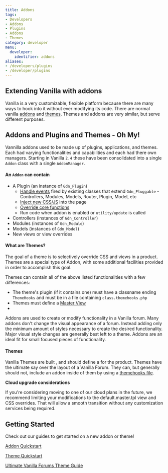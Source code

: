 ```yaml
---
title: Addons
tags:
- Developers
- Addons
- Plugins
- Addons
- Themes
category: developer
menu:
  developer:
    identifier: addons
aliases:
- /developers/plugins
- /developer/plugins
---
```

## Extending Vanilla with addons

Vanilla is a very customizable, flexible platform because there are many ways to hook into it without ever modifying its code. There are normal vanilla [addons](/developer/addons/addon-quickstart) and [themes](/developer/addons/theme-quickstart). Themes and addons are very similar, but serve different purposes.

## Addons and Plugins and Themes - Oh My!

Vannilla addons used to be made up of plugins, applications, and themes. Each had varying functionalities and capabilities and each had there own managers. Starting in Vanilla `2.4` these have been consolidated into a single `Addon` class with a single `AddonManager`. 

#### An `Addon` can contain 

- A Plugin (an instance of `Gdn_Plugin`)
    - [Handle events](/developer/addons/events-and-handlers) fired by existing classes that extend `Gdn_Pluggable` - Controllers, Modules, Models, Router, Plugin, Model, etc
    - [Inject new CSS/JS](/developer/addons/css-and-javascript) into the page
    - [Override core functions](/developer/addons/function-overrides)
    - Run code when addon is enabled or `utility/update` is called
- Controllers (instances of `Gdn_Controller`)
- Modules (instances of `Gdn_Module`)
- Models (instances of `Gdn_Model`)
- New views or view overrides

#### What are Themes?

The goal of a theme is to selectively override CSS and views in a product. Themes are a special type of Addon, with some additional facilities provided in order to accomplish this goal.

Themes can contain all of the above listed functionalities with a few differences:

- The theme's plugin (if it contains one) must have a classname ending `ThemeHooks` and must be in a file containing `class.themehooks.php`
- Themes must define a [Master View](/developer/theming/views/#the-master-view)
- 

Addons are used to create or modify functionality in a Vanilla forum. Many addons don't change the visual appearance of a forum. Instead adding only the minimum amount of styles necessary to create the desired functionality. Major visual style changes are generally best left to a theme. Addons are an ideal fit for small focused pieces of functionality.

#### Themes

Vanilla Themes are built , and should define a for the product. Themes have the ultimate say over the layout of a Vanilla Forum. They can, but generally should not, include an addon inside of them by using a [themehooks file](/developer/theming/hooks/).

**Cloud upgrade considerations**

If you're considering moving to one of our cloud plans in the future, we recommend limiting your modifications to the default.master.tpl view and CSS overrides. That will allow a smooth transition without any customization services being required.

## Getting Started

Check out our guides to get started on a new addon or theme!

[Addon Quickstart](/developer/addons/addon-quickstart)

[Theme Quickstart](/developer/addons/theme-quickstart)

[Ultimate Vanilla Forums Theme Guide](http://blog.vanillaforums.com/help/vanilla-forums-themes/)
